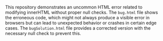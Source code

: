 This repository demonstrates an uncommon HTML error related to modifying innerHTML without proper null checks.  The `bug.html` file shows the erroneous code, which might not always produce a visible error in browsers but can lead to unexpected behavior or crashes in certain edge cases. The `bugSolution.html` file provides a corrected version with the necessary null check to prevent this.